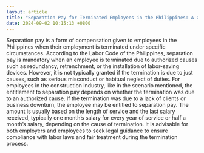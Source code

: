 ```yaml
---
layout: article
title: "Separation Pay for Terminated Employees in the Philippines: A Guide"
date: 2024-09-02 10:15:13 +0800
---
```


<p>Separation pay is a form of compensation given to employees in the Philippines when their employment is terminated under specific circumstances. According to the Labor Code of the Philippines, separation pay is mandatory when an employee is terminated due to authorized causes such as redundancy, retrenchment, or the installation of labor-saving devices. However, it is not typically granted if the termination is due to just causes, such as serious misconduct or habitual neglect of duties. For employees in the construction industry, like in the scenario mentioned, the entitlement to separation pay depends on whether the termination was due to an authorized cause. If the termination was due to a lack of clients or business downturn, the employee may be entitled to separation pay. The amount is usually based on the length of service and the last salary received, typically one month’s salary for every year of service or half a month’s salary, depending on the cause of termination. It is advisable for both employers and employees to seek legal guidance to ensure compliance with labor laws and fair treatment during the termination process.</p>